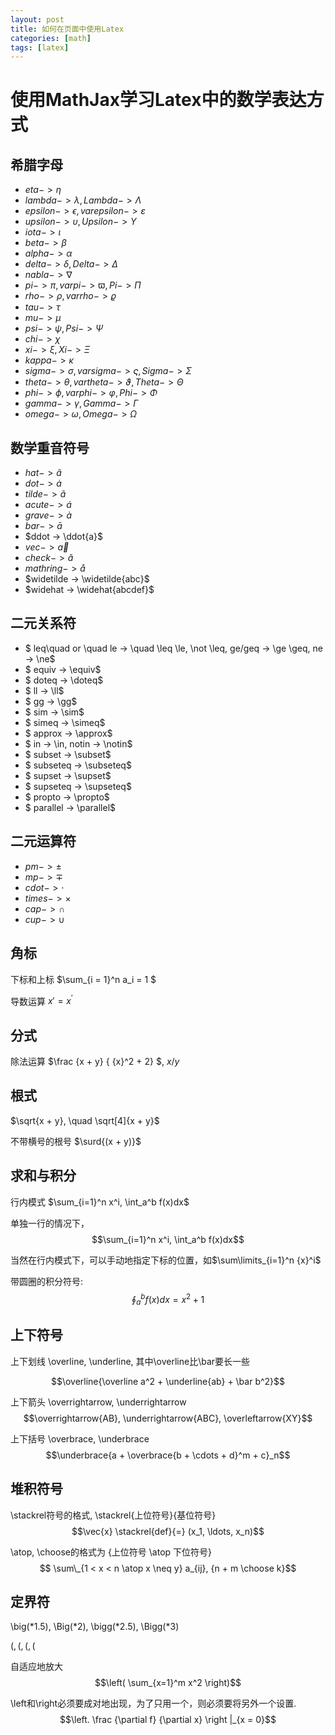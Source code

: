 ```yaml
---
layout: post
title: 如何在页面中使用Latex
categories: [math]
tags: [latex]
---
```


<script type="text/javascript" src="http://cdn.mathjax.org/mathjax/latest/MathJax.js?config=TeX-AMS-MML_HTMLorMML"></script>
<script>
MathJax.Hub.Config({
  config: ["MMLorHTML.js"],
  extensions: ["tex2jax.js"],
  jax: ["input/TeX"],
  tex2jax: {
    inlineMath: [ ['$','$'], ["\\(","\\)"] ],
    displayMath: [ ['$$','$$'], ["\\[","\\]"] ],
    processEscapes: false
  },
  TeX: {
    extensions: ["AMSmath.js", "AMSsymbols.js"],
    TagSide: "right",
    TagIndent: ".8em",
    MultLineWidth: "85%",
    equationNumbers: {
      autoNumber: "AMS",
    },
    unicode: {
      fonts: "STIXGeneral,'Arial Unicode MS'"
    }
  },
  showProcessingMessages: false
});
</script>

# 使用MathJax学习Latex中的数学表达方式

## 希腊字母

* $eta -> \eta$
* $lambda -> \lambda, Lambda -> \Lambda$
* $epsilon -> \epsilon, varepsilon -> \varepsilon$
* $upsilon -> \upsilon, Upsilon -> \Upsilon$
* $iota -> \iota$
* $beta -> \beta$
* $alpha -> \alpha$
* $delta -> \delta, Delta -> \Delta$
* $nabla -> \nabla$
* $pi -> \pi, varpi -> \varpi, Pi -> \Pi$
* $rho -> \rho, varrho -> \varrho$
* $tau -> \tau$
* $mu -> \mu$
* $psi -> \psi, Psi -> \Psi$
* $chi -> \chi$
* $xi -> \xi, Xi -> \Xi$
* $kappa -> \kappa$
* $sigma -> \sigma, varsigma -> \varsigma, Sigma -> \Sigma$
* $theta -> \theta, vartheta -> \vartheta, Theta -> \Theta$
* $phi -> \phi, varphi -> \varphi, Phi -> \Phi$
* $gamma -> \gamma, Gamma -> \Gamma$
* $omega -> \omega, Omega -> \Omega$

## 数学重音符号
* $hat -> \hat{a}$
* $dot -> \dot{a}$
* $tilde -> \tilde{a}$
* $acute -> \acute{a}$
* $grave -> \grave{a}$
* $bar -> \bar{a}$
* $ddot -> \ddot{a}$
* $vec -> \vec{a}$
* $check -> \check{a}$
* $mathring -> \mathring{a}$
* $widetilde -> \widetilde{abc}$
* $widehat -> \widehat{abcdef}$

## 二元关系符

* $ leq\quad or \quad le -> \quad \leq \le, \not \leq, ge/geq -> \ge \geq, ne -> \ne$
* $ equiv -> \equiv$
* $ doteq -> \doteq$
* $ ll -> \ll$
* $ gg -> \gg$
* $ sim -> \sim$
* $ simeq -> \simeq$
* $ approx -> \approx$
* $ in -> \in, notin -> \notin$
* $ subset -> \subset$
* $ subseteq -> \subseteq$
* $ supset -> \supset$
* $ supseteq -> \supseteq$
* $ propto -> \propto$
* $ parallel -> \parallel$

## 二元运算符

* $pm -> \pm$
* $mp -> \mp$
* $cdot -> \cdot$
* $times -> \times$
* $cap -> \cap$
* $cup -> \cup$

## 角标

下标和上标 $\sum\_{i = 1}^n a_i = 1 $

导数运算 $x' = x^\prime$

## 分式

除法运算 $\frac {x + y} { {x}^2 + 2} $, $x / y$

## 根式

$\sqrt{x + y}, \quad \sqrt[4]{x + y}$

不带横号的根号 $\surd{(x + y)}$

## 求和与积分

行内模式 $\sum_{i=1}^n x^i, \int_a^b f(x)dx$

单独一行的情况下， $$\sum_{i=1}^n x^i, \int_a^b f(x)dx$$

当然在行内模式下，可以手动地指定下标的位置，如$\sum\limits_{i=1}^n {x}^i$

带圆圈的积分符号: $${\oint_a}^b f(x)dx = x^2 + 1$$ 

## 上下符号

上下划线
\overline, \underline, 其中\overline比\bar要长一些

$$\overline{\overline a^2 + \underline{ab} + \bar b^2}$$

上下箭头 \overrightarrow, \underrightarrow
$$\overrightarrow{AB}, \underrightarrow{ABC}, \overleftarrow{XY}$$

上下括号 \overbrace, \underbrace
$$\underbrace{a + \overbrace{b + \cdots + d}^m + c}_n$$

## 堆积符号

\stackrel符号的格式, \stackrel{上位符号}{基位符号}
$$\vec{x} \stackrel{def}{=} (x_1, \ldots, x_n)$$

\atop, \choose的格式为 {上位符号 \atop 下位符号}
$$ \sum\_{1 < x < n \atop x \neq y} a_{ij}, {n + m \choose k}$$

## 定界符

\big(*1.5), \Big(*2), \bigg(*2.5), \Bigg(*3)

$\big(, \Big(, \bigg(, \Bigg($

自适应地放大
$$\left( \sum_{x=1}^m x^2 \right)$$

\left和\right必须要成对地出现，为了只用一个，则必须要将另外一个设置.
$$\left. \frac {\partial f} {\partial x} \right |_{x = 0}$$
